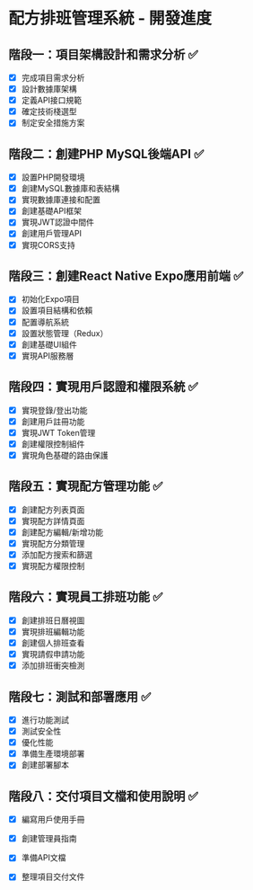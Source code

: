 # 配方排班管理系統 - 開發進度

## 階段一：項目架構設計和需求分析 ✅
- [x] 完成項目需求分析
- [x] 設計數據庫架構
- [x] 定義API接口規範
- [x] 確定技術棧選型
- [x] 制定安全措施方案

## 階段二：創建PHP MySQL後端API ✅
- [x] 設置PHP開發環境
- [x] 創建MySQL數據庫和表結構
- [x] 實現數據庫連接和配置
- [x] 創建基礎API框架
- [x] 實現JWT認證中間件
- [x] 創建用戶管理API
- [x] 實現CORS支持

## 階段三：創建React Native Expo應用前端 ✅
- [x] 初始化Expo項目
- [x] 設置項目結構和依賴
- [x] 配置導航系統
- [x] 設置狀態管理（Redux）
- [x] 創建基礎UI組件
- [x] 實現API服務層

## 階段四：實現用戶認證和權限系統 ✅
- [x] 實現登錄/登出功能
- [x] 創建用戶註冊功能
- [x] 實現JWT Token管理
- [x] 創建權限控制組件
- [x] 實現角色基礎的路由保護

## 階段五：實現配方管理功能 ✅
- [x] 創建配方列表頁面
- [x] 實現配方詳情頁面
- [x] 創建配方編輯/新增功能
- [x] 實現配方分類管理
- [x] 添加配方搜索和篩選
- [x] 實現配方權限控制

## 階段六：實現員工排班功能 ✅
- [x] 創建排班日曆視圖
- [x] 實現排班編輯功能
- [x] 創建個人排班查看
- [x] 實現請假申請功能
- [x] 添加排班衝突檢測

## 階段七：測試和部署應用 ✅
- [x] 進行功能測試
- [x] 測試安全性
- [x] 優化性能
- [x] 準備生產環境部署
- [x] 創建部署腳本

## 階段八：交付項目文檔和使用說明 ✅
- [x] 編寫用戶使用手冊
- [x] 創建管理員指南
- [x] 準備API文檔
- [x] 整理項目交付文件


